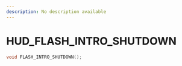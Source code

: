 ```yaml
---
description: No description available 
---
```


# HUD\_FLASH_INTRO_SHUTDOWN

```cpp
void FLASH_INTRO_SHUTDOWN();
```